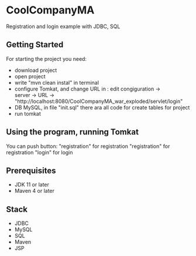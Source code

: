 # CoolCompanyMA

Registration and login example with JDBC, SQL

## Getting Started

For starting the project you need:
- download project
- open project
- write "mvn clean instal" in terminal
- configure Tomkat, and change URL in : 
    edit congiguration ->  
    server -> URL -> "http://localhost:8080/CoolCompanyMA_war_exploded/servlet/login"
- DB MySQL, in file "init.sql" there ara all code for create tables for project
- run tomkat 

## Using the program, running Tomkat

You can push button:
  "registration" for registration
    "registration" for registration
    "login" for login

## Prerequisites
- JDK 11 or later
- Maven 4 or later

## Stack
- JDBC
- MySQL
- SQL
- Maven
- JSP
